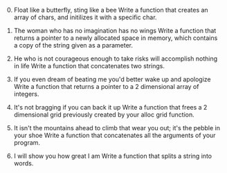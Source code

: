 0. Float like a butterfly, sting like a bee
Write a function that creates an array of chars, and initilizes it with a specific char.
1. The woman who has no imagination has no wings
Write a function that returns a pointer to a newly allocated space in memory, which contains a copy of the string given as a parameter.

2. He who is not courageous enough to take risks will accomplish nothing in life
Write a function that concatenates two strings.

3. If you even dream of beating me you'd better wake up and apologize
Write a function that returns a pointer to a 2 dimensional array of integers.

4. It's not bragging if you can back it up
Write a function that frees a 2 dimensional grid previously created by your alloc grid function.

5. It isn't the mountains ahead to climb that wear you out; it's the pebble in your shoe
Write a function that concatenates all the arguments of your program.



6. I will show you how great I am
Write a function that splits a string into words.


